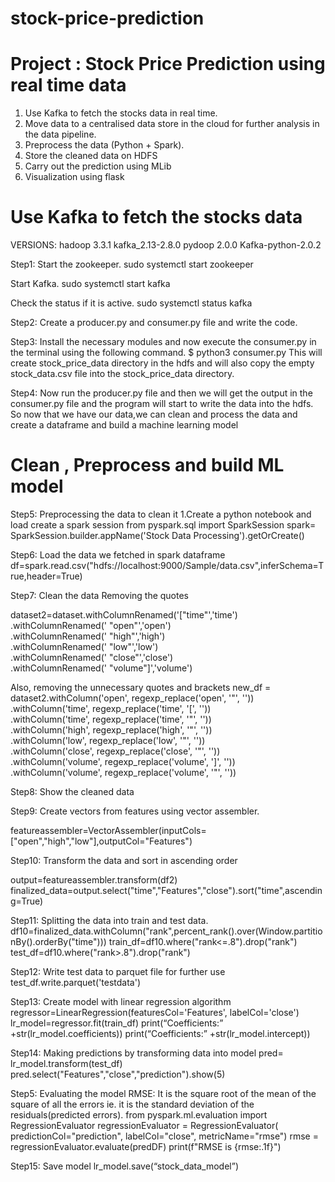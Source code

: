 # stock-price-prediction

# Project : Stock Price Prediction using real time data
1. Use Kafka to fetch the stocks data in real time.
2. Move data to a centralised data store in the cloud for further analysis in the data pipeline.
3. Preprocess the data (Python + Spark).
4. Store the cleaned data on HDFS
5. Carry out the prediction using MLib
6. Visualization using flask

# Use Kafka to fetch the stocks data 

VERSIONS: 
hadoop 3.3.1
kafka_2.13-2.8.0 
pydoop 2.0.0 
Kafka-python-2.0.2

Step1: Start the zookeeper. 
sudo systemctl start zookeeper


Start Kafka. 
sudo systemctl start kafka 


Check the status if it is active. 
sudo systemctl status kafka


Step2: Create a producer.py and consumer.py file and write the code.


Step3: Install the necessary modules and now execute the consumer.py in the terminal using the following command. 
$ python3 consumer.py 
This will create stock_price_data directory in the hdfs and will also copy the empty stock_data.csv file into the stock_price_data directory.


Step4: Now run the producer.py file and then we will get the output in the consumer.py file and the program will start to write the data into the hdfs.
So now that we have our data,we can clean and process the data and create a dataframe and build a machine learning model 

# Clean , Preprocess and build ML model


Step5: Preprocessing the data to clean it
1.Create a python notebook and load create a spark session
from pyspark.sql import SparkSession
spark= SparkSession.builder.appName('Stock Data Processing').getOrCreate()


Step6: Load the data we fetched in spark dataframe
df=spark.read.csv("hdfs://localhost:9000/Sample/data.csv",inferSchema=True,header=True)


Step7: Clean the data
Removing the quotes

dataset2=dataset.withColumnRenamed('["time"','time')\
.withColumnRenamed(' "open"','open')\
.withColumnRenamed(' "high"','high')\
.withColumnRenamed(' "low"','low')\
.withColumnRenamed(' "close"','close')\
.withColumnRenamed(' "volume"]','volume')

Also, removing the unnecessary quotes and brackets
new_df = dataset2.withColumn('open', regexp_replace('open', '"', ''))\
.withColumn('time', regexp_replace('time', '\[', ''))\
.withColumn('time', regexp_replace('time', '"', ''))\
.withColumn('high', regexp_replace('high', '"', ''))\
.withColumn('low', regexp_replace('low', '"', ''))\
.withColumn('close', regexp_replace('close', '"', ''))\
.withColumn('volume', regexp_replace('volume', '\]', ''))\
.withColumn('volume', regexp_replace('volume', '"', ''))


Step8: Show the cleaned data


Step9: Create vectors from features using vector assembler.

featureassembler=VectorAssembler(inputCols=["open","high","low"],outputCol="Features")


Step10: Transform the data and sort in ascending order

output=featureassembler.transform(df2)
finalized_data=output.select("time","Features","close").sort("time",ascending=True)


Step11: Splitting the data into train and test data.
df10=finalized_data.withColumn("rank",percent_rank().over(Window.partitionBy().orderBy("time")))
train_df=df10.where("rank<=.8").drop("rank")
test_df=df10.where("rank>.8").drop("rank")


Step12: Write test data to parquet file for further use
test_df.write.parquet('testdata')


Step13: Create model with linear regression algorithm
regressor=LinearRegression(featuresCol='Features', labelCol='close')
lr_model=regressor.fit(train_df)
print(“Coefficients:” +str(lr_model.coefficients))
print(“Coefficients:” +str(lr_model.intercept))


Step14: Making predictions by transforming data into model
pred= lr_model.transform(test_df)
pred.select("Features","close","prediction").show(5)


Step5: Evaluating the model
RMSE: It is the square root of the mean of the square of all the errors ie. it is the standard deviation of the residuals(predicted errors).
from pyspark.ml.evaluation import RegressionEvaluator
regressionEvaluator = RegressionEvaluator(
predictionCol="prediction",
labelCol="close",
metricName="rmse")
rmse = regressionEvaluator.evaluate(predDF)
print(f"RMSE is {rmse:.1f}")


Step15: Save model 
lr_model.save(“stock_data_model”)



